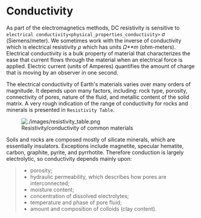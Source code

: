 # Conductivity

As part of the electromagnetics methods, DC resistivity is sensitive to
`electrical conductivity<physical_properties_conductivity>` *σ*
(Siemens/meter). We sometimes work with the inverse of conductivity
which is electrical resistivity *ρ* which has units *Ω**m* (ohm-meters).
Electrical conductivity is a bulk property of material that
characterizes the ease that current flows through the material when an
electrical force is applied. Electric current (units of Amperes)
quantifies the amount of charge that is moving by an observer in one
second.

The electrical conductivity of Earth's materials varies over many orders
of magnitude. It depends upon many factors, including: rock type,
porosity, connectivity of pores, nature of the fluid, and metallic
content of the solid matrix. A very rough indication of the range of
conductivity for rocks and minerals is presented in `Resistivity Table`.

<figure class="align-center">
<img src="./images/resistivity_table.png" id="Resistivity Table"
alt="./images/resistivity_table.png" />
<figcaption>Resistivity/conductivity of common materials</figcaption>
</figure>

Soils and rocks are composed mostly of silicate minerals, which are
essentially insulators. Exceptions include magnetite, specular hematite,
carbon, graphite, pyrite, and pyrrhotite. Therefore conduction is
largely electrolytic, so conductivity depends mainly upon:

> -   porosity;
> -   hydraulic permeability, which describes how pores are
>     interconnected;
> -   moisture content;
> -   concentration of dissolved electrolytes;
> -   temperature and phase of pore fluid;
> -   amount and composition of colloids (clay content).
